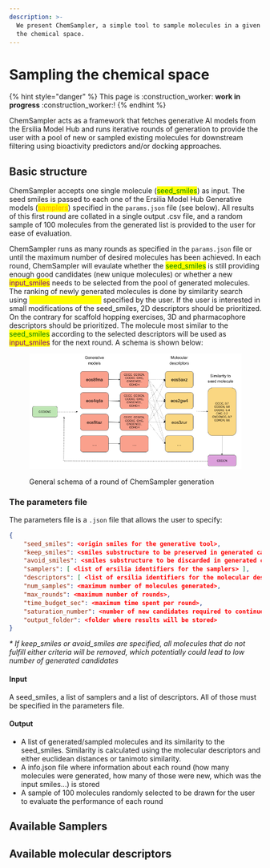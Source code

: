 ```yaml
---
description: >-
  We present ChemSampler, a simple tool to sample molecules in a given region of
  the chemical space.
---
```


# Sampling the chemical space

{% hint style="danger" %}
This page is :construction\_worker: **work in progress** :construction\_worker:!
{% endhint %}

ChemSampler acts as a framework that fetches generative AI models from the Ersilia Model Hub and runs iterative rounds of generation to provide the user with a pool of new or sampled existing molecules for downstream filtering using bioactivity predictors and/or docking approaches.

## Basic structure

ChemSampler accepts one single molecule (<mark style="color:green;">seed\_smiles</mark>) as input. The seed smiles is passed to each one of the Ersilia Model Hub Generative models (<mark style="color:orange;">samplers</mark>) specified in the `params.json` file (see below). All results of this first round are collated in a single output .csv file, and a random sample of 100 molecules from the generated list is provided to the user for ease of evaluation.&#x20;

ChemSampler runs as many rounds as specified in the `params.json` file or until the maximum number of desired molecules has been achieved. In each round, ChemSampler will evaulate whether the <mark style="color:green;">seed\_smiles</mark> is still providing enough good candidates (new unique molecules) or whether a new <mark style="color:purple;">input\_smiles</mark> needs to be selected from the pool of generated molecules. The ranking of newly generated molecules is done by similarity search using <mark style="color:yellow;">molecular descriptors</mark> specified by the user. If the user is interested in small modifications of the seed\_smiles, 2D descriptors should be prioritized. On the contrary for scaffold hopping exercises, 3D and pharmacophore descriptors should be prioritized. The molecule most similar to the <mark style="color:green;">seed\_smiles</mark> according to the selected descriptors will be used as <mark style="color:purple;">input\_smiles</mark> for the next round. A schema is shown below:

<figure><img src="../.gitbook/assets/Screenshot from 2023-12-14 14-37-53.png" alt=""><figcaption><p>General schema of a round of ChemSampler generation</p></figcaption></figure>

### The parameters file

The parameters file is a `.json` file that allows the user to specify:

```json
{
    "seed_smiles": <origin smiles for the generative tool>,
    "keep_smiles": <smiles substructure to be preserved in generated candidates>,
    "avoid_smiles": <smiles substructure to be discarded in generated candidates>,
    "samplers": [ <list of ersilia identifiers for the samplers> ],
    "descriptors": [ <list of ersilia identifiers for the molecular descriptors> ],
    "num_samples": <maximum number of molecules generated>,
    "max_rounds": <maximum number of rounds>,
    "time_budget_sec": <maximum time spent per round>,
    "saturation_number": <number of new candidates required to continue sampling from the same input smiles>,
    "output_folder": <folder where results will be stored>
}
```

_\* If keep\_smiles or avoid\_smiles are specified, all molecules that do not fulfill either criteria will be removed, which potentially could lead to low number of generated candidates_

#### Input

A seed\_smiles, a list of samplers and a list of descriptors. All of those must be specified in the parameters file.

#### Output

* A list of generated/sampled molecules and its similarity to the seed\_smiles. Similarity is calculated using the molecular descriptors and either euclidean distances or tanimoto similarity.
* A info.json file where information about each round (how many molecules were generated, how many of those were new, which was the input smiles...) is stored
* A sample of 100 molecules randomly selected to be drawn for the user to evaluate the performance of each round

## Available Samplers



## Available molecular descriptors
